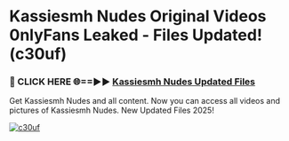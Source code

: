 # Kassiesmh Nudes Original Videos 0nlyFans Leaked - Files Updated! (c30uf)

<h3>🔴 CLICK HERE 🌐==►► <a href="https://tinyurl.com/52m3yx9h" rel="nofollow">Kassiesmh Nudes Updated Files</a></h3>

Get Kassiesmh Nudes and all content. Now you can access all videos and pictures of Kassiesmh Nudes. New Updated Files 2025!

[![c30uf](https://i.imgur.com/TnHtlc8.gif)](https://tinyurl.com/52m3yx9h)
